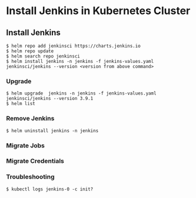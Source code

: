 # Install Jenkins in Kubernetes Cluster

## Install Jenkins

```
$ helm repo add jenkinsci https://charts.jenkins.io
$ helm repo update
$ helm search repo jenkinsci
$ helm install jenkins -n jenkins -f jenkins-values.yaml jenkinsci/jenkins --version <version from above command>

```


### Upgrade
```
$ helm upgrade  jenkins -n jenkins -f jenkins-values.yaml jenkinsci/jenkins --version 3.9.1 
$ helm list
```

### Remove Jenkins
```
$ helm uninstall jenkins -n jenkins
```
### Migrate Jobs 

### Migrate Credentials

### Troubleshooting
```
$ kubectl logs jenkins-0 -c init?

```
